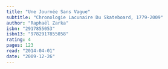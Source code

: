 ```yaml
---
title: "Une Journée Sans Vague"
subtitle: "Chronologie Lacunaire Du Skateboard, 1779-2009"
author: "Raphaël Zarka"
isbn: "2917855053"
isbn13: "9782917855058"
rating: 4
pages: 123
read: "2014-04-01"
date: "2009-12-26"
---
```


